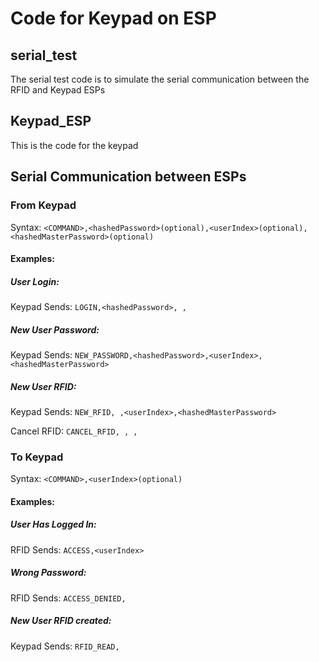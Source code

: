 # Code for Keypad on ESP

## serial_test
The serial test code is to simulate the serial communication between the RFID and Keypad ESPs


## Keypad_ESP
This is the code for the keypad


## Serial Communication between ESPs

### From Keypad
Syntax: `<COMMAND>,<hashedPassword>(optional),<userIndex>(optional),<hashedMasterPassword>(optional)`

#### Examples:
##### User Login:
Keypad Sends:
`LOGIN,<hashedPassword>, , `

##### New User Password:
Keypad Sends:
`NEW_PASSWORD,<hashedPassword>,<userIndex>,<hashedMasterPassword>`

##### New User RFID:
Keypad Sends:
`NEW_RFID, ,<userIndex>,<hashedMasterPassword>`

Cancel RFID:
`CANCEL_RFID, , , `


### To Keypad
Syntax: `<COMMAND>,<userIndex>(optional)`

#### Examples:
##### User Has Logged In:
RFID Sends:
`ACCESS,<userIndex>`

##### Wrong Password:
RFID Sends:
`ACCESS_DENIED,`

##### New User RFID created:
Keypad Sends:
`RFID_READ,`
